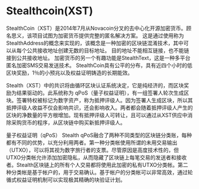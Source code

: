 # Stealthcoin(XST)

StealthCoin（XST）是2014年7月从Novacoin分叉的去中心化开源加密货币。顾名思义，该项目试图为加密货币提供完整的匿名解决方案。 这是通过使用称为StealthAddress的概念来实现的，该概念是一种加密的区块链混淆技术，其中可以从每个公共接收地址创建无数的目标地址。 目的地址不能相互链接，也不能链接到公共接收地址。 加密货币的另一个有趣功能是StealthText，这是一种多平台匿名加密SMS交易发送技术。 StealthCoin具有公平的分布，具有近四个小时的低区块奖励，1％的小预兆以及权益证明铸造的长期能效。

Stealth（XST）中的共识将由循环区块认证系统决定，它是纯经济的，而区块奖励为结果驱动的。此系统称为 qPoS（量子权益证明），有一组签署人轮次生成区块。签署特权被标记为数字资产，称为抵押评级人。因为签署人生成区块，所以其抵押评级人收益不仅会影响共识，还会影响收入。两者都会随着抵押评级人产生的区块的净数量的平方根增加。现有抵押评级人可转让，且可以通过从XST供应中消除采购货币的程序，从区块链中购买新抵押评级人。

量子权益证明（qPoS）
Stealth qPoS融合了两种不同类型的区块链分类账，每种都有不同的优势，以充分利用两者。第一种分类帐使用所谓的未用交易输出（UTXO），可以将其视为数字旅行者的支票。尽管原因是高度技术性的，但UTXO分类帐允许添加加密隐私，从而隐藏了区块链上每笔交易的发送者和接收者。Stealth区块链上的所有个人交易都将使用此加密的私有UTXO分类帐。第二种分类帐是基于帐户的，用于交易确认。基于帐户的分类帐可以非常高效，通过轮循式权益证明机制可以实现极其精确的块验证计划。
